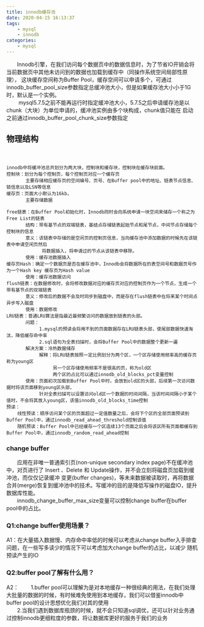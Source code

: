 ```yaml
---
title: innodb缓存池
date: 2020-04-15 16:13:37
tags: 
    - mysql
    - innodb
categories:
    - mysql
---
```

 　　Innodb引擎，在我们访问每个数据页中的数据信息时，为了节省IO开销会将当前数据页中其他未访问到的数据也加载到缓存中（同操作系统空间局部性原理），
 这块缓存空间称为Buffer Pool，缓存空间可以申请多个，可通过innodb_buffer_pool_size参数指定总缓冲池大小，但是如果缓存池大小小于1G时，默认是一个实例。<br/>
　　 mysql5.7.5之前不能再运行时指定缓冲池大小，5.7.5之后申请缓存池是以chunk（大块）为单位申请的，缓冲池实例由多个块构成，chunk值只能在
启动之前通过innodb_buffer_pool_chunk_size参数指定
<h2>物理结构</h2>
　　

    innodb中将缓冲池总共划分为两大块，控制块和缓存块，控制块在缓存块前面。
    控制块：划分为每个控制页，每个控制页对应一个缓存页
           主要存储相应缓存页的空间编号、页号、在Buffer pool中的地址、链表节点信息、锁信息以及LSN等信息
    缓存页：页面大小默认为16kb，
           主要存储数据
           
    free链表：在Buffer Pool初始化时，Innodb同时会向系统申请一块空间来储存一个称之为Free List的链表
           结构：带有基节点的双端链表，基结点存储链表起始节点和尾节点，中间节点存储每个控制块的信息
           意义：该链表中存储的是空闲页的控制页信息，当向缓存池中添加数据的时候先在该链表中申请空闲页然后
                 将数据插入，将申请过的节点从该链表中移除。
           使用：缓存池数据插入
    缓存页Hash：确定一个数据页是否在缓存池中，Innodb会将数据所在的表空间号和数据页号作为一个Hash key 缓存页为Hash value
           使用：缓存池数据访问
    flush链表：在数据修改时，会将修改数据对应的缓存页对应的控制页作为一个节点，生成一个带有基节点的双端链表
           意义：修改后的数据不会及时同步到磁盘中，而是存在flush链表中在将来某个时间点异步写入磁盘
           使用：数据修改
    LRU链表：普通LRU算法是指最近最频繁访问的数据放到链表的头部。
           问题：
                1.mysql的预读会将用不到的页面数据存在LRU链表头部，使尾部数据快速淘汰，降低缓存命中率
                2.sql语句为全表扫描时，会将Buffer Pool中的数据整个更新一遍
           解决方案：冷热数据储存
                解释：将LRU链表按照一定比例划分为两个区，一个区存储使用频率高的缓存页称为young区
                     另一个区存储使用频率不是很高的页，称为old区
                     两个区的占比可以通过innodb_old_blocks_pct变量控制
           使用：页面初次加载到Buffer Pool中时，会放到old区的头部，后续第一次访问数据时将该页面移到young区头部，
                针对全表扫描可以设置访问old区一个数据的时间间隔，当该时间间隔小于某个值时，不会将其放入young区，该值innodb_old_blocks_time控制
    预读：
        线性预读：顺序访问某个区的页面超过一定值数量之后，会将下个区的全部页面预读到Buffer Pool中，通过innodb_read_ahead_threshold控制该值
        随机预读：Buffer Pool中已经缓存一个区连续13个页面之后会将该区所有页面都缓存到Buffer Pool中，通过innodb_random_read_ahead控制
    

<h3>change buffer</h3>
　　应用在非唯一普通索引页(non-unique secondary index page)不在缓冲池中，对页进行了 Insert 、Delete 和 Update操作，并不会立刻将磁盘页加载到缓冲池，而仅仅记录缓冲
变更(buffer changes)，等未来数据被读取时，再将数据合并(merge)恢复到缓冲池中的技术。写缓冲的目的是降低写操作的磁盘IO，提升数据库性能。<br/>
　　innodb_change_buffer_max_size变量可以控制change buffer在buffer pool中的占比。     

<h3>Q1:change buffer使用场景？</h3> 
 A1：在大量插入数据慢、内存命中率低的时候可以考虑从change buffer入手排查问题，在一些写多读少的情况下可以考虑加大change buffer的占比，以减少
 随机预读产生的IO
<h3>Q2:buffer pool了解有什么用？</h3> 
A2：
　　1.buffer pool可以理解为是对本地缓存一种很经典的用法，在我们处理大批量的数据的时候，有时候难免使用到本地缓存，我们可以借鉴innodb中buffer pool的设计思想优化我们对其的使用<br/>
　　2.当我们遇到数据库瓶颈的时候，就不会只知道sql调优，还可以针对业务通过控制innodb更细粒度的参数，将让数据库更好的服务于我们的业务
  